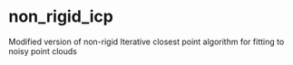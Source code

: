 # non_rigid_icp
Modified version of non-rigid Iterative closest point algorithm for fitting to noisy point clouds
